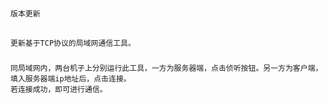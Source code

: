 #
    版本更新
##
    更新基于TCP协议的局域网通信工具。
###
    同局域网内，两台机子上分别运行此工具，一方为服务器端，点击侦听按钮。另一方为客户端，填入服务器端ip地址后，点击连接。
    若连接成功，即可进行通信。